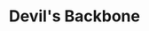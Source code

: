 ---
title: Devil's Backbone
lng: -78.9186439
lat: 37.8712507
color: '#31225D'
type: Brewery
address: 200 Mosbys Run, Roseland, VA 22967
rating: 4.5
tags:
  - brewery
  - pub
  - craft beers
---
